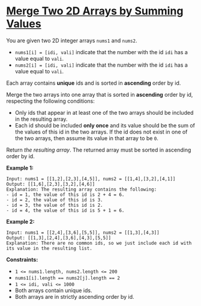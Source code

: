 [Merge Two 2D Arrays by Summing Values](https://leetcode.com/problems/merge-two-2d-arrays-by-summing-values)
===
You are given two 2D integer arrays `nums1` and `nums2`.

* `nums1[i] = [idi, vali]` indicate that the number with the id `idi` has a value equal to `vali`.
* `nums2[i] = [idi, vali]` indicate that the number with the id `idi` has a value equal to `vali`.

Each array contains **unique** ids and is sorted in **ascending** order by id.

Merge the two arrays into one array that is sorted in **ascending** order by id, respecting the following conditions:

* Only ids that appear in at least one of the two arrays should be included in the resulting array.
* Each id should be included **only once** and its value should be the sum of the values of this id in the two arrays.
  If the id does not exist in one of the two arrays, then assume its value in that array to be `0`.

Return _the resulting array_. The returned array must be sorted in ascending order by id.

**Example 1:**
```text
Input: nums1 = [[1,2],[2,3],[4,5]], nums2 = [[1,4],[3,2],[4,1]]
Output: [[1,6],[2,3],[3,2],[4,6]]
Explanation: The resulting array contains the following:
- id = 1, the value of this id is 2 + 4 = 6.
- id = 2, the value of this id is 3.
- id = 3, the value of this id is 2.
- id = 4, the value of this id is 5 + 1 = 6.
```
**Example 2:**
```text
Input: nums1 = [[2,4],[3,6],[5,5]], nums2 = [[1,3],[4,3]]
Output: [[1,3],[2,4],[3,6],[4,3],[5,5]]
Explanation: There are no common ids, so we just include each id with its value in the resulting list.
```

**Constraints:**

* `1 <= nums1.length, nums2.length <= 200`
* `nums1[i].length == nums2[j].length == 2`
* `1 <= idi, vali <= 1000`
* Both arrays contain unique ids.
* Both arrays are in strictly ascending order by id.

